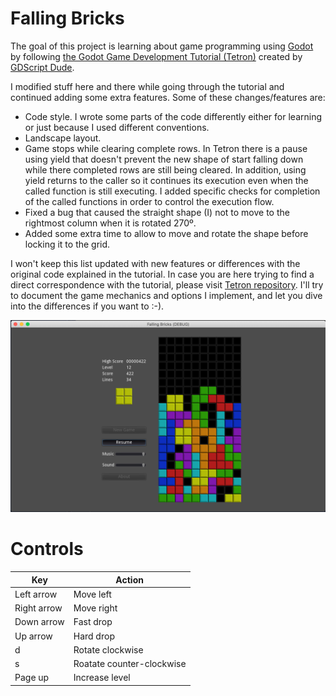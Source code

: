 # Falling Bricks

The goal of this project is learning about game programming using
[Godot](https://godotengine.org/) by following
[the Godot Game Development Tutorial (Tetron)](https://www.youtube.com/playlist?list=PLFTE4-k_Qh3tfkbsapJdRBmU0Y8gze_dl)
created by [GDScript Dude](https://www.youtube.com/channel/UCQs0i6vKISElM6mh7OzLouQ).

I modified stuff here and there while going through the tutorial and continued
adding some extra features. Some of these changes/features are:
* Code style. I wrote some parts of the code differently either for
  learning or just because I used different conventions.
* Landscape layout.
* Game stops while clearing complete rows. In Tetron there is a pause using
  yield that doesn't prevent the new shape of start falling down while there
  completed rows are still being cleared. In addition, using yield returns to
  the caller so it continues its execution even when the called function is
  still executing. I added specific checks for completion of the called
  functions in order to control the execution flow.
* Fixed a bug that caused the straight shape (I) not to move to the rightmost
  column when it is rotated 270º.
* Added some extra time to allow to move and rotate the shape before locking
  it to the grid.

I won't keep this list updated with new features or differences with the
original code explained in the tutorial. In case you are here trying to find a direct correspondence with the tutorial, please visit
[Tetron repository](https://github.com/andrew-wilkes/tetron).
I'll try to document the game mechanics and options I implement, and let you
dive into the differences if you want to :-).

![Falling Bricks](docs/falling_bricks.png)


# Controls

| Key | Action |
|-----|--------|
| Left arrow | Move left |
| Right arrow | Move right |
| Down arrow | Fast drop |
| Up arrow | Hard drop |
| d | Rotate clockwise |
| s | Roatate counter-clockwise |
| Page up | Increase level |

